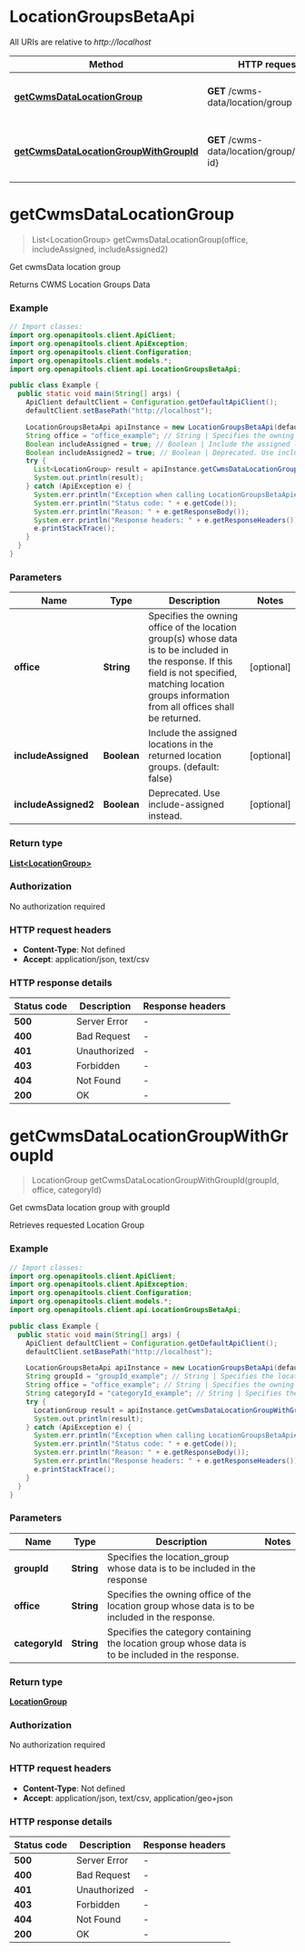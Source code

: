 # LocationGroupsBetaApi

All URIs are relative to *http://localhost*

| Method | HTTP request | Description |
|------------- | ------------- | -------------|
| [**getCwmsDataLocationGroup**](LocationGroupsBetaApi.md#getCwmsDataLocationGroup) | **GET** /cwms-data/location/group | Get cwmsData location group |
| [**getCwmsDataLocationGroupWithGroupId**](LocationGroupsBetaApi.md#getCwmsDataLocationGroupWithGroupId) | **GET** /cwms-data/location/group/{group-id} | Get cwmsData location group with groupId |


<a name="getCwmsDataLocationGroup"></a>
# **getCwmsDataLocationGroup**
> List&lt;LocationGroup&gt; getCwmsDataLocationGroup(office, includeAssigned, includeAssigned2)

Get cwmsData location group

Returns CWMS Location Groups Data

### Example
```java
// Import classes:
import org.openapitools.client.ApiClient;
import org.openapitools.client.ApiException;
import org.openapitools.client.Configuration;
import org.openapitools.client.models.*;
import org.openapitools.client.api.LocationGroupsBetaApi;

public class Example {
  public static void main(String[] args) {
    ApiClient defaultClient = Configuration.getDefaultApiClient();
    defaultClient.setBasePath("http://localhost");

    LocationGroupsBetaApi apiInstance = new LocationGroupsBetaApi(defaultClient);
    String office = "office_example"; // String | Specifies the owning office of the location group(s) whose data is to be included in the response. If this field is not specified, matching location groups information from all offices shall be returned.
    Boolean includeAssigned = true; // Boolean | Include the assigned locations in the returned location groups. (default: false)
    Boolean includeAssigned2 = true; // Boolean | Deprecated. Use include-assigned instead.
    try {
      List<LocationGroup> result = apiInstance.getCwmsDataLocationGroup(office, includeAssigned, includeAssigned2);
      System.out.println(result);
    } catch (ApiException e) {
      System.err.println("Exception when calling LocationGroupsBetaApi#getCwmsDataLocationGroup");
      System.err.println("Status code: " + e.getCode());
      System.err.println("Reason: " + e.getResponseBody());
      System.err.println("Response headers: " + e.getResponseHeaders());
      e.printStackTrace();
    }
  }
}
```

### Parameters

| Name | Type | Description  | Notes |
|------------- | ------------- | ------------- | -------------|
| **office** | **String**| Specifies the owning office of the location group(s) whose data is to be included in the response. If this field is not specified, matching location groups information from all offices shall be returned. | [optional] |
| **includeAssigned** | **Boolean**| Include the assigned locations in the returned location groups. (default: false) | [optional] |
| **includeAssigned2** | **Boolean**| Deprecated. Use include-assigned instead. | [optional] |

### Return type

[**List&lt;LocationGroup&gt;**](LocationGroup.md)

### Authorization

No authorization required

### HTTP request headers

 - **Content-Type**: Not defined
 - **Accept**: application/json, text/csv

### HTTP response details
| Status code | Description | Response headers |
|-------------|-------------|------------------|
| **500** | Server Error |  -  |
| **400** | Bad Request |  -  |
| **401** | Unauthorized |  -  |
| **403** | Forbidden |  -  |
| **404** | Not Found |  -  |
| **200** | OK |  -  |

<a name="getCwmsDataLocationGroupWithGroupId"></a>
# **getCwmsDataLocationGroupWithGroupId**
> LocationGroup getCwmsDataLocationGroupWithGroupId(groupId, office, categoryId)

Get cwmsData location group with groupId

Retrieves requested Location Group

### Example
```java
// Import classes:
import org.openapitools.client.ApiClient;
import org.openapitools.client.ApiException;
import org.openapitools.client.Configuration;
import org.openapitools.client.models.*;
import org.openapitools.client.api.LocationGroupsBetaApi;

public class Example {
  public static void main(String[] args) {
    ApiClient defaultClient = Configuration.getDefaultApiClient();
    defaultClient.setBasePath("http://localhost");

    LocationGroupsBetaApi apiInstance = new LocationGroupsBetaApi(defaultClient);
    String groupId = "groupId_example"; // String | Specifies the location_group whose data is to be included in the response
    String office = "office_example"; // String | Specifies the owning office of the location group whose data is to be included in the response.
    String categoryId = "categoryId_example"; // String | Specifies the category containing the location group whose data is to be included in the response.
    try {
      LocationGroup result = apiInstance.getCwmsDataLocationGroupWithGroupId(groupId, office, categoryId);
      System.out.println(result);
    } catch (ApiException e) {
      System.err.println("Exception when calling LocationGroupsBetaApi#getCwmsDataLocationGroupWithGroupId");
      System.err.println("Status code: " + e.getCode());
      System.err.println("Reason: " + e.getResponseBody());
      System.err.println("Response headers: " + e.getResponseHeaders());
      e.printStackTrace();
    }
  }
}
```

### Parameters

| Name | Type | Description  | Notes |
|------------- | ------------- | ------------- | -------------|
| **groupId** | **String**| Specifies the location_group whose data is to be included in the response | |
| **office** | **String**| Specifies the owning office of the location group whose data is to be included in the response. | |
| **categoryId** | **String**| Specifies the category containing the location group whose data is to be included in the response. | |

### Return type

[**LocationGroup**](LocationGroup.md)

### Authorization

No authorization required

### HTTP request headers

 - **Content-Type**: Not defined
 - **Accept**: application/json, text/csv, application/geo+json

### HTTP response details
| Status code | Description | Response headers |
|-------------|-------------|------------------|
| **500** | Server Error |  -  |
| **400** | Bad Request |  -  |
| **401** | Unauthorized |  -  |
| **403** | Forbidden |  -  |
| **404** | Not Found |  -  |
| **200** | OK |  -  |

